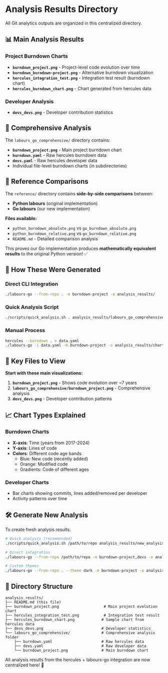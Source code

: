 # Analysis Results Directory

All Git analytics outputs are organized in this centralized directory.

## 📊 **Main Analysis Results**

### Project Burndown Charts
- **`burndown_project.png`** - Project-level code evolution over time
- **`burndown_burndown-project.png`** - Alternative burndown visualization  
- **`hercules_integration_test.png`** - Integration test result (burndown chart)
- **`hercules_burndown_chart.png`** - Chart generated from hercules data

### Developer Analysis  
- **`devs_devs.png`** - Developer contribution statistics

## 📁 **Comprehensive Analysis**

The `labours_go_comprehensive/` directory contains:
- **`burndown_project.png`** - Main project burndown chart
- **`burndown.yaml`** - Raw hercules burndown data
- **`devs.yaml`** - Raw hercules developer data
- Individual file-level burndown charts (in subdirectories)

## 🔬 **Reference Comparisons**

The `reference/` directory contains **side-by-side comparisons** between:
- **Python labours** (original implementation)
- **Go labours** (our new implementation)

**Files available:**
- `python_burndown_absolute.png` vs `go_burndown_absolute.png`
- `python_burndown_relative.png` vs `go_burndown_relative.png`
- `README.md` - Detailed comparison analysis

This proves our Go implementation produces **mathematically equivalent results** to the original Python version! ✅

## 🚀 **How These Were Generated**

### Direct CLI Integration
```bash
./labours-go --from-repo . -m burndown-project -o analysis_results/
```

### Quick Analysis Script  
```bash
./scripts/quick_analysis.sh . analysis_results/labours_go_comprehensive
```

### Manual Process
```bash
hercules --burndown . > data.yaml
./labours-go -i data.yaml -m burndown-project -o analysis_results/chart.png
```

## 🎯 **Key Files to View**

**Start with these main visualizations:**
1. **`burndown_project.png`** - Shows code evolution over ~7 years
2. **`labours_go_comprehensive/burndown_project.png`** - Comprehensive analysis
3. **`devs_devs.png`** - Developer contribution patterns

## 📈 **Chart Types Explained**

### Burndown Charts
- **X-axis**: Time (years from 2017-2024)
- **Y-axis**: Lines of code
- **Colors**: Different code age bands
  - Blue: New code (recently added)
  - Orange: Modified code 
  - Gradients: Code of different ages

### Developer Charts
- Bar charts showing commits, lines added/removed per developer
- Activity patterns over time

## 🛠 **Generate New Analysis**

To create fresh analysis results:

```bash
# Quick analysis (recommended)
./scripts/quick_analysis.sh /path/to/repo analysis_results/new_analysis

# Direct integration
./labours-go --from-repo /path/to/repo -m burndown-project,devs -o analysis_results/

# Custom themes
./labours-go --from-repo . --theme dark -m burndown-project -o analysis_results/dark_theme.png
```

## 📂 **Directory Structure**

```
analysis_results/
├── README.md (this file)
├── burndown_project.png                    # Main project evolution chart
├── hercules_integration_test.png           # Integration test result  
├── hercules_burndown_chart.png            # Sample chart from hercules data
├── devs_devs.png                          # Developer statistics
└── labours_go_comprehensive/              # Comprehensive analysis folder
    ├── burndown.yaml                      # Raw hercules data
    ├── devs.yaml                          # Raw developer data  
    └── burndown_project.png               # Main burndown chart
```

All analysis results from the hercules + labours-go integration are now centralized here! 🎉
